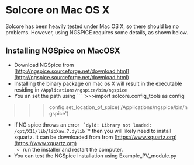 Solcore on Mac OS X
=====================

Solcore has been heavily tested under Mac OS X, so there should be no problems. However, using NGSPICE requires some details, as shown below.

Installing NGSpice on MacOSX
----------------------------

* Download NGSpice from 
[http://ngspice.sourceforge.net/download.html](http://ngspice.sourceforge.net/download.html)
* Installing the binary package on mac os X will result in the executable residing in ```/Applications/ngspice/bin/ngspice```
* You an set the path using 
``` `\>\>\>import solcore.config\_tools as config
> > > config.set_location_of_spice('/Applications/ngspice/bin/ngspice')


* If NG spice throws an error
``` `dyld: Library not loaded: /opt/X11/lib/libXaw.7.dylib```
`* then you will likely need to install xquartz.  It can be downloaded from from [https://www.xquartz.org](https://www.xquartz.org)
	* run the installer and restart the computer.
* You can test the NGSpice installation using Example\_PV\_module.py



